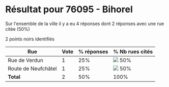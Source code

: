 # Résultat pour 76095 - Bihorel

Sur l'ensemble de la ville il y a eu 4 réponses dont 2 réponses avec une rue citée (50%)

2 points noirs identifiés

| Rue | Vote | % réponses | % Nb rues cités|
|-----|------|------------|----------------|
| Rue de Verdun | 1 | 25% | <img src="../../img/bar_50.gif" />&nbsp;50%|
| Route de Neufchâtel | 1 | 25% | <img src="../../img/bar_50.gif" />&nbsp;50%|
| **Total** | 2 | 50% | 100%|
